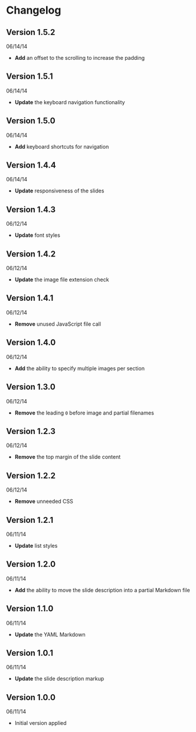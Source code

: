 # Changelog

## Version 1.5.2
06/14/14

- **Add** an offset to the scrolling to increase the padding

## Version 1.5.1
06/14/14

- **Update** the keyboard navigation functionality

## Version 1.5.0
06/14/14

- **Add** keyboard shortcuts for navigation

## Version 1.4.4
06/14/14

- **Update** responsiveness of the slides

## Version 1.4.3
06/12/14

- **Update** font styles

## Version 1.4.2
06/12/14

- **Update** the image file extension check

## Version 1.4.1
06/12/14

- **Remove** unused JavaScript file call

## Version 1.4.0
06/12/14

- **Add** the ability to specify multiple images per section

## Version 1.3.0
06/12/14

- **Remove** the leading `0` before image and partial filenames

## Version 1.2.3
06/12/14

- **Remove** the top margin of the slide content

## Version 1.2.2
06/12/14

- **Remove** unneeded CSS

## Version 1.2.1
06/11/14

- **Update** list styles

## Version 1.2.0
06/11/14

- **Add** the ability to move the slide description into a partial Markdown file

## Version 1.1.0
06/11/14

- **Update** the YAML Markdown

## Version 1.0.1
06/11/14

- **Update** the slide description markup

## Version 1.0.0
06/11/14

- Initial version applied

